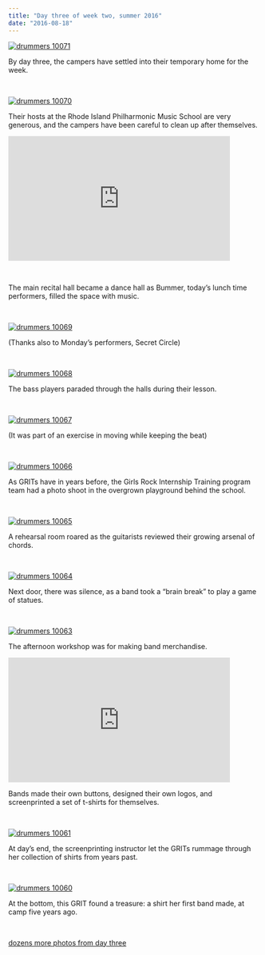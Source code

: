 ```yaml
---
title: "Day three of week two, summer 2016"
date: "2016-08-18"
---
```


[![drummers 10071](images/drummers-100711.jpg)](http://girlsrockri.org/wp-content/uploads/2016/08/drummers-100711.jpg)

By day three, the campers have settled into their temporary home for the week.

 

[![drummers 10070](images/drummers-100701.jpg)](http://girlsrockri.org/wp-content/uploads/2016/08/drummers-100701.jpg)

Their hosts at the Rhode Island Philharmonic Music School are very generous, and the campers have been careful to clean up after themselves.

<iframe src="https://www.youtube.com/embed/r8H3cpkZL7c?rel=0" width="444" height="250" frameborder="0" allowfullscreen="allowfullscreen"></iframe>

 

The main recital hall became a dance hall as Bummer, today’s lunch time performers, filled the space with music.

 

[![drummers 10069](images/drummers-100691.jpg)](http://girlsrockri.org/wp-content/uploads/2016/08/drummers-100691.jpg)

(Thanks also to Monday’s performers, Secret Circle)

 

[![drummers 10068](images/drummers-100681.jpg)](http://girlsrockri.org/wp-content/uploads/2016/08/drummers-100681.jpg)

The bass players paraded through the halls during their lesson.

 

[![drummers 10067](images/drummers-100671.jpg)](http://girlsrockri.org/wp-content/uploads/2016/08/drummers-100671.jpg)

(It was part of an exercise in moving while keeping the beat)

 

[![drummers 10066](images/drummers-100661.jpg)](http://girlsrockri.org/wp-content/uploads/2016/08/drummers-100661.jpg)

As GRITs have in years before, the Girls Rock Internship Training program team had a photo shoot in the overgrown playground behind the school.

 

[![drummers 10065](images/drummers-100651.jpg)](http://girlsrockri.org/wp-content/uploads/2016/08/drummers-100651.jpg)

A rehearsal room roared as the guitarists reviewed their growing arsenal of chords.

 

[![drummers 10064](images/drummers-100641.jpg)](http://girlsrockri.org/wp-content/uploads/2016/08/drummers-100641.jpg)

Next door, there was silence, as a band took a “brain break” to play a game of statues.

 

[![drummers 10063](images/drummers-100631.jpg)](http://girlsrockri.org/wp-content/uploads/2016/08/drummers-100631.jpg)

The afternoon workshop was for making band merchandise.

<iframe src="https://www.youtube.com/embed/wpnB9SB65o4?rel=0" width="444" height="250" frameborder="0" allowfullscreen="allowfullscreen"></iframe>

Bands made their own buttons, designed their own logos, and screenprinted a set of t-shirts for themselves.

 

[![drummers 10061](images/drummers-100611.jpg)](http://girlsrockri.org/wp-content/uploads/2016/08/drummers-100611.jpg)

At day’s end, the screenprinting instructor let the GRITs rummage through her collection of shirts from years past.

 

[![drummers 10060](images/drummers-10060.jpg)](http://girlsrockri.org/wp-content/uploads/2016/08/drummers-10060.jpg)

At the bottom, this GRIT found a treasure: a shirt her first band made, at camp five years ago.

 

[dozens more photos from day three](https://www.flickr.com/photos/girlsrockri/albums/72157672600276975)
